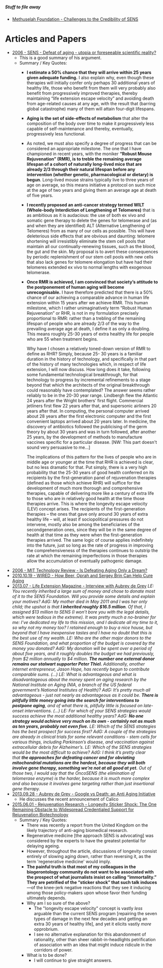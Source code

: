 

##### Stuff to file away

- [Methuselah Foundation - Challenges to the Credibility of SENS](https://web.archive.org/web/20080912155953/http://www.mfoundation.org:80/index.php?pagename=credibility)

# Articles and Papers

 - [2006 - SENS - Defeat of aging - utopia or foreseeable scientific reality?](http://www.sens.org/files/pdf/Burd-PP.pdf)
   - This is a good summary of his argument.
   - Summary / Key Quotes:
     - **I estimate a 50% chance that they will arrive within 25 years given adequate funding.** I also explain why, even though these therapies will initially confer only perhaps 30 additional years of healthy life, those who benefit from them will very probably also benefit from progressively improved therapies, thereby maintaining “life extension escape velocity” and avoiding death from age-related causes at any age, with the result that (barring global catastrophe) many of them will attain four-digit lifespans.
     - **Aging is the set of side-effects of metabolism** that alter the composition of the body over time to make it progressively less capable of self-maintenance and thereby, eventually, progressively less functional.
     - As noted, we must also specify a degree of progress that can be considered an appropriate milestone. The one that I have championed in recent years, with the moniker **“Robust Mouse Rejuvenation” (RMR), is to treble the remaining average lifespan of a cohort of naturally long-lived mice that are already 2/3 through their natural lifespan before any intervention (whether genetic, pharmacological or dietary) is begun**. Long-lived mouse strains typically live to three years of age on average, so this means initiative a protocol on such mice at the age of two years and giving them an average age at death of five years.
     - **I recently proposed an anti-cancer strategy termed WILT (Whole-body Interdiction of Lengthening of Telomeres)** that is as ambitious as it is audacious: the use of both ex vivo and somatic gene therapy to delete the genes for telomerase and (as and when they are identified) ALT (Alternative Lengthening of Telomeres) from as many of our cells as possible. This will have deleterious side effects that are obvious and daunting: telomere shortening will irresistibly eliminate the stem cell pools that maintain all our continually-renewing tissues, such as the blood, the gut and the skin. My proposal is to avert these consequences by periodic replenishment of our stem cell pools with new cells that also lack genes for telomere elongation but have had their telomeres extended ex vivo to normal lengths with exogenous telomerase.
     - **Once RMR is achieved, I am convinced that society’s attitude to the postponement of human aging will become unrecognisable.** I have therefore predicted that there is a 50% chance of our achieving a comparable advance in human life extension within 15 years after we achieve RMR. This human milestone, which I rather unimaginatively term “Robust Human Rejuvenation” or RHR, is not in my formulation precisely proportional to RMR: rather than a trebling of the remaining lifespan of people who are already 2/3 of the way to the prevailing average age at death, I define it as only a doubling. This means roughly 25-30 years of extra healthy life for people who are 55 when treatment begins.
     
       Why have I chosen a relatively toned-down version of RMR to define as RHR? Simply, because 25- 30 years is a familiar duration in the history of technology, and specifically in that part of the history of many technologies which, in respect of life extension, I will now discuss. How long does it take, following some fundamental technological breakthrough, for that technology to progress by incremental refinements to a stage beyond that which the architects of the original breakthrough could reasonably have contemplated? The answer seems rather reliably to be in the 20-30 year range. Lindbergh flew the Atlantic 24 years after the Wright brothers’ first flight. Commercial jetliners first flew 22 years after that, and supersonic airliners 20 years after that. In computing, the personal computer arrived about 28 years after the first electronic computer and the first convenient laptops arrived about 20 years later. In medicine, the discovery of antibiotics followed the publicising of the germ theory by about 30 years and was in turn followed, after another 25 years, by the development of methods to manufacture vaccines specific for a particular disease. [NW: This part doesn't sound very persuasive to me...]
       
       The implications of this pattern for the lives of people who are in middle age or younger at the time that RHR is achieved is clear, but no less dramatic for that. Put simply, there is a very high probability that the 25-30 years of good health conferred on its recipients by the first-generation panel of rejuvenation therapies (defined as those which achieve RHR) will suffice for the development of much more thorough and comprehensive therapies, capable of delivering more like a century of extra life to those who are in relatively good health at the time those therapies arrive. This is where the longevity escape velocity (LEV) concept arises. The recipients of the first-generation therapies – the ones that gave only around 30 years of extra healthy life – will, at least if sociopolitical pressures do not intervene, mostly also be among the beneficiaries of the secondgeneration ones, since they will be in the same degree of health at that time as they were when the first-generation therapies arrived. The same logic of course applies indefinitely into the future, just so long as the rate of progress in improving the comprehensiveness of the therapies continues to outstrip the rate at which the remaining imperfections in those therapies allow the accumulation of eventually pathogenic damage.
- [2006 - MIT Technology Review - Is Defeating Aging Only a Dream?](http://www2.technologyreview.com/sens/)
- [2010.10.19 - WIRED - How Beer, Oprah and Sergey Brin Can Help Cure Aging](http://www.wired.com/2010/10/aubrey-de-grey/)
- [2013.07 - Life Extension Magazine - Interview with Aubrey de Grey](http://www.lifeextension.com/magazine/2013/7/Interview-with-Aubrey-de-Grey-PhD/Page-01)
*LE: You recently inherited a large sum of money and chose to donate most of it to the SENS Foundation. Will you provide some details and explain your motives?
AdG: My mother died in May 2011 and I was her only child; the upshot is that **I inherited roughly $16.5 million**. Of that, I assigned $13 million to SENS (I won’t bore you with the legal details, which were tedious in the extreme). It was pretty much a no-brainer for me: I’ve dedicated my life to this mission, and I dedicate all my time to it, so why not my money too? I retained enough to buy a nice house, but beyond that I have inexpensive tastes and I have no doubt that this is the best use of my wealth.
LE: Who are the other major donors to the SENS Foundation, and what proportion of the budget is covered by the money you donated?
AdG: My donation will be spent over a period of about five years, and it roughly doubles the budget we had previously, from $2 million annually to $4 million. **The number one external donor remains our stalwart supporter Peter Thiel.** Additionally, another internet entrepreneur, Jason Hope, has recently begun to contribute comparable sums.
(...)
LE: What is advantageous and what is disadvantageous about the money spent on aging research by the National Institute on Aging (NIA, a branch of the US federal government’s National Institutes of Health)?
AdG: It’s pretty much all advantageous - just not nearly as advantageous as it could be. **There is pitifully little money going into the search for interventions to postpone aging**, and of what there is, pitifully little is focused on late-onset interventions.
(...)
LE: For which of your SENS strategies would success achieve the most additional healthy years?
AdG: **No one strategy would achieve very much on its own - certainly not as much as ten years, probably not even five.**
LE: Which of the SENS strategies has the best prospect for success first?
AdG: A couple of the strategies are already in clinical trials for some relevant conditions - stem cells for various things, including Parkinson’s disease, and vaccination against extracellular debris for Alzheimer’s.
LE: Which of the SENS strategies would be the most difficult to achieve?
AdG: I think it’s pretty clear that **the approaches for defeating cancer and for obviating mitochondrial mutations are the hardest, because they will both involve gene therapy, something we’re not at all good at yet.** Out of those two, I would say that the OncoSENS (the elimination of telomerase enzyme) is the harder, because it is much more complex and also because it involves gene targeting rather than just insertional gene therapy.*
- [2013.09.28 - Aubrey de Grey - Google vs Death: an Anti Aging Initiative](https://www.youtube.com/watch?v=1_Cr3XeVk7k)
  - He discusses the recent announcement of Calico
- [2015.06.01 - Rejuvenation Research - Longevity Sticker Shock: The One Remaining Obstacle to Widespread Credentialed Support for Rejuvenation Biotechnology](https://www.ncbi.nlm.nih.gov/pmc/articles/PMC4491156/#B2)
   - Summary / Key Quotes:
     - There was recently a report from the United Kingdom on the likely trajectory of anti-aging biomedical research.
     - Regenerative medicine [the approach SENS is advocating] was considered by the experts to have the greatest potential for delaying ageing.
     - However, throughout the article, discussions of longevity consist entirely of slowing aging down, rather than reversing it, as the term 'regenerative medicine' would imply.
     - **The painful truth is that most of my colleagues in the biogerontology community do not want to be associated with the prospect of what journalists insist on calling “immortality.” They are petrified of the “sticker shock” that such talk induces**—of the knee-jerk negative reactions that they see it inducing among those policy-makers upon whose favor their funding ultimately depends.
     - Why am I so sure of the above?
       - The "longevity escape velocity" concept is vastly *less* arguable than the current SENS program [repairing the seven types of damage in the next few decades and getting an extra 30 years of healthy life], and yet it elicits vastly *more* opprobrium.
       -  I see no alternative explanation for this abandonment of rationality, other than sheer rabbit-in-headlights petrification of association with an idea that might induce ridicule in the corridors of power.
     - What is to be done?
       - I will continue to give straight answers.
